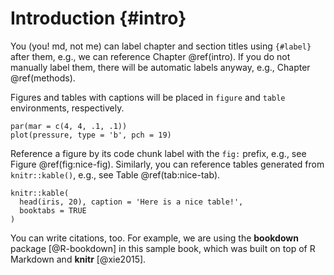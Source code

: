 # Introduction {#intro}

You (you! md, not me) can label chapter and section titles using `{#label}` after them, e.g., we can reference Chapter \@ref(intro). If you do not manually label them, there will be automatic labels anyway, e.g., Chapter \@ref(methods).

Figures and tables with captions will be placed in `figure` and `table` environments, respectively.

```{r nice-fig, fig.cap='Here is a nice figure!', out.width='80%', fig.asp=.75, fig.align='center'}
par(mar = c(4, 4, .1, .1))
plot(pressure, type = 'b', pch = 19)
```

Reference a figure by its code chunk label with the `fig:` prefix, e.g., see Figure \@ref(fig:nice-fig). Similarly, you can reference tables generated from `knitr::kable()`, e.g., see Table \@ref(tab:nice-tab).

```{r nice-tab, tidy=FALSE}
knitr::kable(
  head(iris, 20), caption = 'Here is a nice table!',
  booktabs = TRUE
)
```

You can write citations, too. For example, we are using the **bookdown** package [@R-bookdown] in this sample book, which was built on top of R Markdown and **knitr** [@xie2015].
